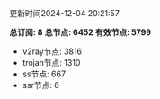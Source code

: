 更新时间2024-12-04 20:21:57

**总订阅: 8**
**总节点: 6452**
**有效节点: 5799**
- v2ray节点: 3816
- trojan节点: 1310
- ss节点: 667
- ssr节点: 6
